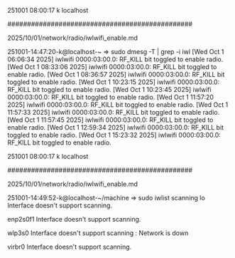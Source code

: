 251001
08:00:17
k
localhost

###############################################

2025/10/01/network/radio/iwlwifi_enable.md

251001-14:47:20-k@localhost-~
=> sudo dmesg -T | grep -i iwl
[Wed Oct  1 06:06:34 2025] iwlwifi 0000:03:00.0: RF_KILL bit toggled to enable radio.
[Wed Oct  1 08:33:06 2025] iwlwifi 0000:03:00.0: RF_KILL bit toggled to enable radio.
[Wed Oct  1 08:36:57 2025] iwlwifi 0000:03:00.0: RF_KILL bit toggled to enable radio.
[Wed Oct  1 10:23:15 2025] iwlwifi 0000:03:00.0: RF_KILL bit toggled to enable radio.
[Wed Oct  1 10:23:45 2025] iwlwifi 0000:03:00.0: RF_KILL bit toggled to enable radio.
[Wed Oct  1 11:57:20 2025] iwlwifi 0000:03:00.0: RF_KILL bit toggled to enable radio.
[Wed Oct  1 11:57:33 2025] iwlwifi 0000:03:00.0: RF_KILL bit toggled to enable radio.
[Wed Oct  1 11:57:45 2025] iwlwifi 0000:03:00.0: RF_KILL bit toggled to enable radio.
[Wed Oct  1 12:59:34 2025] iwlwifi 0000:03:00.0: RF_KILL bit toggled to enable radio.
[Wed Oct  1 15:23:32 2025] iwlwifi 0000:03:00.0: RF_KILL bit toggled to enable radio.

251001
08:00:17
k
localhost

###############################################

2025/10/01/network/radio/iwlwifi_enable.md

251001-14:49:52-k@localhost-~/machine
=> sudo iwlist scanning
lo        Interface doesn't support scanning.

enp2s0f1  Interface doesn't support scanning.

wlp3s0    Interface doesn't support scanning : Network is down

virbr0    Interface doesn't support scanning.


